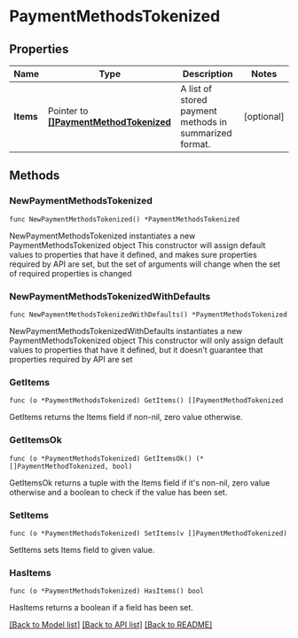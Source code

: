 # PaymentMethodsTokenized

## Properties

Name | Type | Description | Notes
------------ | ------------- | ------------- | -------------
**Items** | Pointer to [**[]PaymentMethodTokenized**](PaymentMethodTokenized.md) | A list of stored payment methods in summarized format. | [optional] 

## Methods

### NewPaymentMethodsTokenized

`func NewPaymentMethodsTokenized() *PaymentMethodsTokenized`

NewPaymentMethodsTokenized instantiates a new PaymentMethodsTokenized object
This constructor will assign default values to properties that have it defined,
and makes sure properties required by API are set, but the set of arguments
will change when the set of required properties is changed

### NewPaymentMethodsTokenizedWithDefaults

`func NewPaymentMethodsTokenizedWithDefaults() *PaymentMethodsTokenized`

NewPaymentMethodsTokenizedWithDefaults instantiates a new PaymentMethodsTokenized object
This constructor will only assign default values to properties that have it defined,
but it doesn't guarantee that properties required by API are set

### GetItems

`func (o *PaymentMethodsTokenized) GetItems() []PaymentMethodTokenized`

GetItems returns the Items field if non-nil, zero value otherwise.

### GetItemsOk

`func (o *PaymentMethodsTokenized) GetItemsOk() (*[]PaymentMethodTokenized, bool)`

GetItemsOk returns a tuple with the Items field if it's non-nil, zero value otherwise
and a boolean to check if the value has been set.

### SetItems

`func (o *PaymentMethodsTokenized) SetItems(v []PaymentMethodTokenized)`

SetItems sets Items field to given value.

### HasItems

`func (o *PaymentMethodsTokenized) HasItems() bool`

HasItems returns a boolean if a field has been set.


[[Back to Model list]](../README.md#documentation-for-models) [[Back to API list]](../README.md#documentation-for-api-endpoints) [[Back to README]](../README.md)


